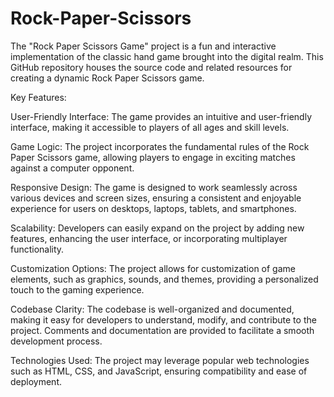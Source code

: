# Rock-Paper-Scissors
The "Rock Paper Scissors Game" project is a fun and interactive implementation of the classic hand game brought into the digital realm. This GitHub repository houses the source code and related resources for creating a dynamic Rock Paper Scissors game.

Key Features:

User-Friendly Interface: The game provides an intuitive and user-friendly interface, making it accessible to players of all ages and skill levels.

Game Logic: The project incorporates the fundamental rules of the Rock Paper Scissors game, allowing players to engage in exciting matches against a computer opponent.

Responsive Design: The game is designed to work seamlessly across various devices and screen sizes, ensuring a consistent and enjoyable experience for users on desktops, laptops, tablets, and smartphones.

Scalability: Developers can easily expand on the project by adding new features, enhancing the user interface, or incorporating multiplayer functionality.

Customization Options: The project allows for customization of game elements, such as graphics, sounds, and themes, providing a personalized touch to the gaming experience.

Codebase Clarity: The codebase is well-organized and documented, making it easy for developers to understand, modify, and contribute to the project. Comments and documentation are provided to facilitate a smooth development process.

Technologies Used: The project may leverage popular web technologies such as HTML, CSS, and JavaScript, ensuring compatibility and ease of deployment.
